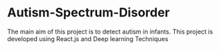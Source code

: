 # Autism-Spectrum-Disorder
The main aim of this project is to detect autism in infants. This project is developed using React.js and Deep learning Techniques
